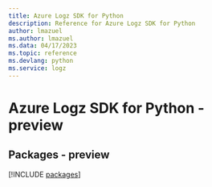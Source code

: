 ```yaml
---
title: Azure Logz SDK for Python
description: Reference for Azure Logz SDK for Python
author: lmazuel
ms.author: lmazuel
ms.data: 04/17/2023
ms.topic: reference
ms.devlang: python
ms.service: logz
---
```

# Azure Logz SDK for Python - preview
## Packages - preview
[!INCLUDE [packages](logz-index.md)]